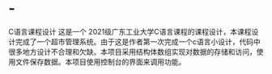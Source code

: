 # -
C语言课程设计
这是一个 2021级广东工业大学C语言课程的课程设计，本课程设计完成了一个超市管理系统。由于这是作者第一次完成一个c语言小设计，代码中很多地方设计不合理和欠缺。本项目采用结构体数组实现对数据的存储和访问，使用文件保存数据。本项目使用控制台的界面来调用功能。
